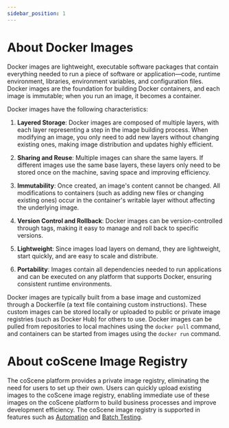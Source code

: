```yaml
---
sidebar_position: 1
---
```


# About Docker Images

Docker images are lightweight, executable software packages that contain everything needed to run a piece of software or application—code, runtime environment, libraries, environment variables, and configuration files. Docker images are the foundation for building Docker containers, and each image is immutable; when you run an image, it becomes a container.

Docker images have the following characteristics:

1. **Layered Storage**: Docker images are composed of multiple layers, with each layer representing a step in the image building process. When modifying an image, you only need to add new layers without changing existing ones, making image distribution and updates highly efficient.

2. **Sharing and Reuse**: Multiple images can share the same layers. If different images use the same base layers, these layers only need to be stored once on the machine, saving space and improving efficiency.

3. **Immutability**: Once created, an image's content cannot be changed. All modifications to containers (such as adding new files or changing existing ones) occur in the container's writable layer without affecting the underlying image.

4. **Version Control and Rollback**: Docker images can be version-controlled through tags, making it easy to manage and roll back to specific versions.

5. **Lightweight**: Since images load layers on demand, they are lightweight, start quickly, and are easy to scale and distribute.

6. **Portability**: Images contain all dependencies needed to run applications and can be executed on any platform that supports Docker, ensuring consistent runtime environments.

Docker images are typically built from a base image and customized through a Dockerfile (a text file containing custom instructions). These custom images can be stored locally or uploaded to public or private image registries (such as Docker Hub) for others to use. Docker images can be pulled from repositories to local machines using the `docker pull` command, and containers can be started from images using the `docker run` command.

# About coScene Image Registry

The coScene platform provides a private image registry, eliminating the need for users to set up their own. Users can quickly upload existing images to the coScene image registry, enabling immediate use of these images on the coScene platform to build business processes and improve development efficiency. The coScene image registry is supported in features such as [Automation](../6-automation/1-quick-start-workflow.md) and [Batch Testing](../sim-and-tests/regression/1-intro.md).
